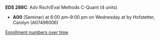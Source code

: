**EDS 288C**: Adv Rsch/Eval Methods C-Quant (4 units)

- **A00** (Seminar) at 6:00 pm–9:00 pm on Wednesday at   by Hofstetter, Carolyn (A07496006)

[Enrollment numbers over time](./EDS288C.tsv)
